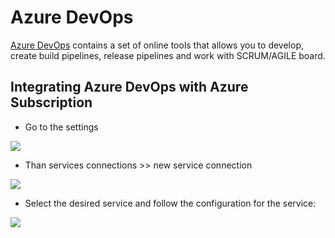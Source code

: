 # Azure DevOps

[Azure DevOps](https://azure.microsoft.com/en-us/services/devops/) contains a set of online tools that allows you to develop, create build pipelines, release pipelines and work with SCRUM/AGILE board. 

## Integrating Azure DevOps with Azure Subscription

- Go to the settings 

![]( https://media.githubusercontent.com/media/RogerioDosSantos/Wiki/master/docs/src/azure_devops/settings_menu.png )

- Than services connections >> new service connection 

![]( https://media.githubusercontent.com/media/RogerioDosSantos/Wiki/master/docs/src/azure_devops/service_connections.png )

- Select the desired service and follow the configuration for the service: 

![]( https://media.githubusercontent.com/media/RogerioDosSantos/Wiki/master/docs/src/azure_devops/service_connections_new.png )


